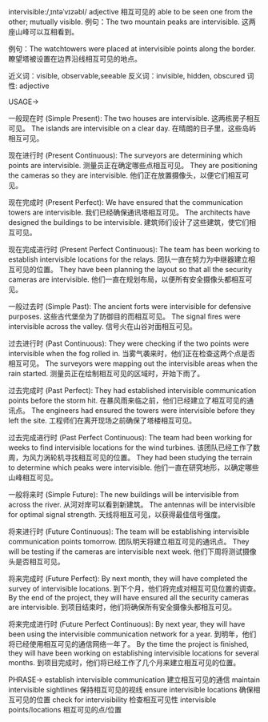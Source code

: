 intervisible:/ˌɪntəˈvɪzəbl/
adjective
相互可见的
able to be seen one from the other; mutually visible.
例句：The two mountain peaks are intervisible. 这两座山峰可以互相看到。

例句：The watchtowers were placed at intervisible points along the border. 瞭望塔被设置在边界沿线相互可见的地点。

近义词：visible, observable,seeable
反义词：invisible, hidden, obscured
词性: adjective


USAGE->

一般现在时 (Simple Present):
The two houses are intervisible.  这两栋房子相互可见。
The islands are intervisible on a clear day. 在晴朗的日子里，这些岛屿相互可见。


现在进行时 (Present Continuous):
The surveyors are determining which points are intervisible. 测量员正在确定哪些点相互可见。
They are positioning the cameras so they are intervisible. 他们正在放置摄像头，以便它们相互可见。


现在完成时 (Present Perfect):
We have ensured that the communication towers are intervisible. 我们已经确保通讯塔相互可见。
The architects have designed the buildings to be intervisible. 建筑师们设计了这些建筑，使它们相互可见。


现在完成进行时 (Present Perfect Continuous):
The team has been working to establish intervisible locations for the relays.  团队一直在努力为中继器建立相互可见的位置。
They have been planning the layout so that all the security cameras are intervisible.  他们一直在规划布局，以便所有安全摄像头都相互可见。


一般过去时 (Simple Past):
The ancient forts were intervisible for defensive purposes.  这些古代堡垒为了防御目的而相互可见。
The signal fires were intervisible across the valley.  信号火在山谷对面相互可见。


过去进行时 (Past Continuous):
They were checking if the two points were intervisible when the fog rolled in. 当雾气袭来时，他们正在检查这两个点是否相互可见。
The surveyors were mapping out the intervisible areas when the rain started. 测量员正在绘制相互可见的区域时，开始下雨了。


过去完成时 (Past Perfect):
They had established intervisible communication points before the storm hit.  在暴风雨来临之前，他们已经建立了相互可见的通讯点。
The engineers had ensured the towers were intervisible before they left the site. 工程师们在离开现场之前确保了塔楼相互可见。


过去完成进行时 (Past Perfect Continuous):
The team had been working for weeks to find intervisible locations for the wind turbines. 该团队已经工作了数周，为风力涡轮机寻找相互可见的位置。
They had been studying the terrain to determine which peaks were intervisible. 他们一直在研究地形，以确定哪些山峰相互可见。


一般将来时 (Simple Future):
The new buildings will be intervisible from across the river.  从河对岸可以看到新建筑。
The antennas will be intervisible for optimal signal strength.  天线将相互可见，以获得最佳信号强度。


将来进行时 (Future Continuous):
The team will be establishing intervisible communication points tomorrow.  团队明天将建立相互可见的通讯点。
They will be testing if the cameras are intervisible next week.  他们下周将测试摄像头是否相互可见。


将来完成时 (Future Perfect):
By next month, they will have completed the survey of intervisible locations. 到下个月，他们将完成对相互可见位置的调查。
By the end of the project, they will have ensured all the security cameras are intervisible.  到项目结束时，他们将确保所有安全摄像头都相互可见。


将来完成进行时 (Future Perfect Continuous):
By next year, they will have been using the intervisible communication network for a year. 到明年，他们将已经使用相互可见的通信网络一年了。
By the time the project is finished, they will have been working on establishing intervisible locations for several months.  到项目完成时，他们将已经工作了几个月来建立相互可见的位置。


PHRASE->
establish intervisible communication  建立相互可见的通信
maintain intervisible sightlines  保持相互可见的视线
ensure intervisible locations  确保相互可见的位置
check for intervisibility  检查相互可见性
intervisible points/locations  相互可见的点/位置
